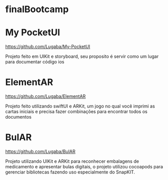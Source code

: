 # finalBootcamp

# My PocketUI
https://github.com/Lugaba/My-PocketUI

Projeto feito em UIKit e storyboard, seu proposito é servir como um lugar para documentar código ios

# ElementAR
https://github.com/Lugaba/ElementAR

Projeto feito utilizando swiftUI e ARKit, um jogo no qual você imprimi as cartas iniciais e precisa fazer combinações para encontrar todos os documentos

# BulAR
https://github.com/Lugaba/BulAR

Projeto utilizando UIKit e ARKit para reconhecer embalagens de medicamento e apresentar bulas digitais, o projeto utilizou cocoapods para gerenciar bibliotecas fazendo uso especialmente do SnapKIT.
